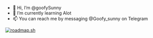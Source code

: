 - 👋 Hi, I’m @goofySunny
- 🌱 I’m currently learning Alot
- 📫 You can reach me by messaging @Goofy_sunny on Telegram


[![roadmap.sh](https://roadmap.sh/card/wide/66c5bfad34a9226f3870b0e9?variant=dark&roadmaps=frontend%2Cbackend%2Clinux%2Cjava)](https://roadmap.sh)
<!---
goofySunny/goofySunny is a ✨ special ✨ repository because its `README.md` (this file) appears on your GitHub profile.
You can click the Preview link to take a look at your changes.
--->

